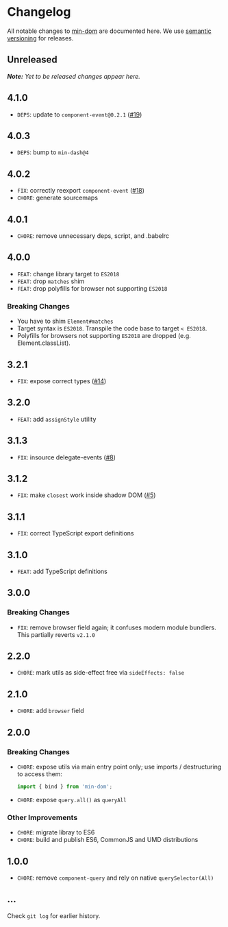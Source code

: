 # Changelog

All notable changes to [min-dom](https://github.com/bpmn-io/min-dom) are documented here. We use [semantic versioning](http://semver.org/) for releases.

## Unreleased

___Note:__ Yet to be released changes appear here._

## 4.1.0

* `DEPS`: update to `component-event@0.2.1` ([#19](https://github.com/bpmn-io/min-dom/pull/19))

## 4.0.3

* `DEPS`: bump to `min-dash@4`

## 4.0.2

* `FIX`: correctly reexport `component-event` ([#18](https://github.com/bpmn-io/min-dom/pull/18))
* `CHORE`: generate sourcemaps

## 4.0.1

* `CHORE`: remove unnecessary deps, script, and .babelrc

## 4.0.0

* `FEAT`: change library target to `ES2018`
* `FEAT`: drop `matches` shim
* `FEAT`: drop polyfills for browser not supporting `ES2018`

### Breaking Changes

* You have to shim `Element#matches`
* Target syntax is `ES2018`. Transpile the code base to target `< ES2018`.
* Polyfills for browsers not supporting `ES2018` are dropped (e.g. Element.classList).

## 3.2.1

* `FIX`: expose correct types ([#14](https://github.com/bpmn-io/min-dom/issues/14))

## 3.2.0

* `FEAT`: add `assignStyle` utility

## 3.1.3

* `FIX`: insource delegate-events ([#8](https://github.com/bpmn-io/min-dom/issues/8))

## 3.1.2

* `FIX`: make `closest` work inside shadow DOM ([#5](https://github.com/bpmn-io/min-dom/issues/5))

## 3.1.1

* `FIX`: correct TypeScript export definitions

## 3.1.0

* `FEAT`: add TypeScript definitions

## 3.0.0

### Breaking Changes

* `FIX`: remove browser field again; it confuses modern module bundlers. This partially reverts `v2.1.0`

## 2.2.0

* `CHORE`: mark utils as side-effect free via `sideEffects: false`

## 2.1.0

* `CHORE`: add `browser` field

## 2.0.0

### Breaking Changes

* `CHORE`: expose utils via main entry point only; use imports / destructuring to access them:

  ```javascript
  import { bind } from 'min-dom';
  ```

* `CHORE`: expose `query.all()` as `queryAll`

### Other Improvements

* `CHORE`: migrate libray to ES6
* `CHORE`: build and publish ES6, CommonJS and UMD distributions

## 1.0.0

* `CHORE`: remove `component-query` and rely on native `querySelector(All)`

## ...

Check `git log` for earlier history.
